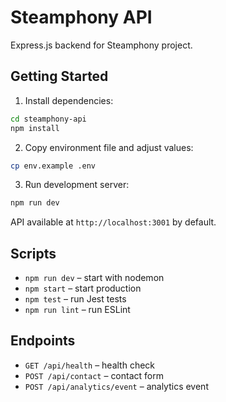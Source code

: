 # Steamphony API

Express.js backend for Steamphony project.

## Getting Started

1. Install dependencies:

```bash
cd steamphony-api
npm install
```

2. Copy environment file and adjust values:

```bash
cp env.example .env
```

3. Run development server:

```bash
npm run dev
```

API available at `http://localhost:3001` by default.

## Scripts

- `npm run dev` – start with nodemon
- `npm start` – start production
- `npm test` – run Jest tests
- `npm run lint` – run ESLint

## Endpoints

- `GET /api/health` – health check
- `POST /api/contact` – contact form
- `POST /api/analytics/event` – analytics event 